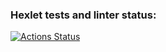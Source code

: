 ### Hexlet tests and linter status:
[![Actions Status](https://github.com/ggrelaxi/frontend-project-lvl4/workflows/hexlet-check/badge.svg)](https://github.com/ggrelaxi/frontend-project-lvl4/actions)